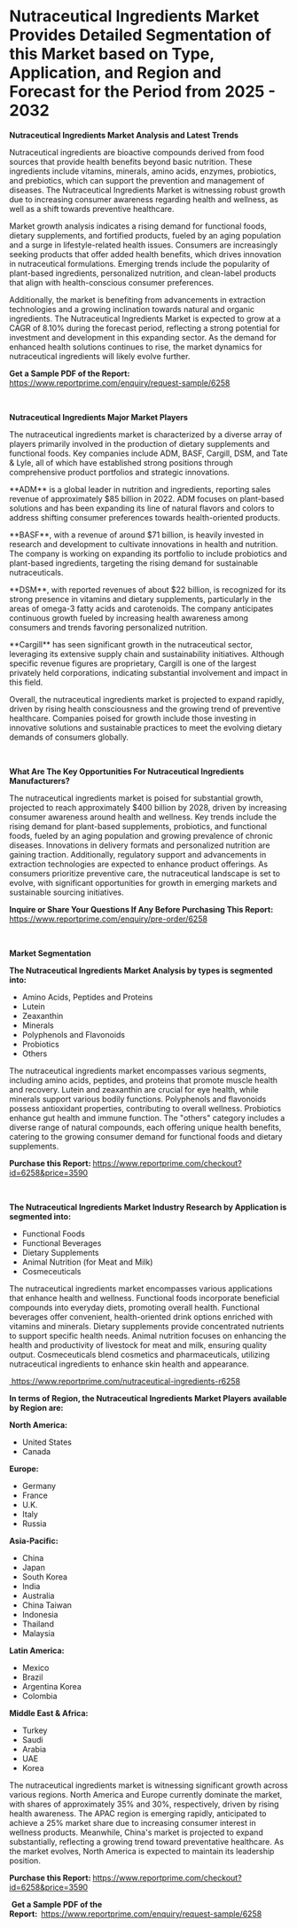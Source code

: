 <p><h1>Nutraceutical Ingredients Market Provides Detailed Segmentation of this Market based on Type, Application, and Region and Forecast for the Period from 2025 - 2032</h1></p><p><strong>Nutraceutical Ingredients Market Analysis and Latest Trends</strong></p>
<p><p>Nutraceutical ingredients are bioactive compounds derived from food sources that provide health benefits beyond basic nutrition. These ingredients include vitamins, minerals, amino acids, enzymes, probiotics, and prebiotics, which can support the prevention and management of diseases. The Nutraceutical Ingredients Market is witnessing robust growth due to increasing consumer awareness regarding health and wellness, as well as a shift towards preventive healthcare.</p><p>Market growth analysis indicates a rising demand for functional foods, dietary supplements, and fortified products, fueled by an aging population and a surge in lifestyle-related health issues. Consumers are increasingly seeking products that offer added health benefits, which drives innovation in nutraceutical formulations. Emerging trends include the popularity of plant-based ingredients, personalized nutrition, and clean-label products that align with health-conscious consumer preferences.</p><p>Additionally, the market is benefiting from advancements in extraction technologies and a growing inclination towards natural and organic ingredients. The Nutraceutical Ingredients Market is expected to grow at a CAGR of 8.10% during the forecast period, reflecting a strong potential for investment and development in this expanding sector. As the demand for enhanced health solutions continues to rise, the market dynamics for nutraceutical ingredients will likely evolve further.</p></p>
<p><strong>Get a Sample PDF of the Report:&nbsp;</strong> <a href="https://www.reportprime.com/enquiry/request-sample/6258?utm_campaign=4555&utm_medium=2&utm_source=Github&utm_content=ia&utm_term=15052025&utm_id=nutraceutical-ingredients">https://www.reportprime.com/enquiry/request-sample/6258</a></p>
<p>&nbsp;</p>
<p><strong>Nutraceutical Ingredients Major Market Players</strong></p>
<p><p>The nutraceutical ingredients market is characterized by a diverse array of players primarily involved in the production of dietary supplements and functional foods. Key companies include ADM, BASF, Cargill, DSM, and Tate & Lyle, all of which have established strong positions through comprehensive product portfolios and strategic innovations.</p><p>**ADM** is a global leader in nutrition and ingredients, reporting sales revenue of approximately $85 billion in 2022. ADM focuses on plant-based solutions and has been expanding its line of natural flavors and colors to address shifting consumer preferences towards health-oriented products.</p><p>**BASF**, with a revenue of around $71 billion, is heavily invested in research and development to cultivate innovations in health and nutrition. The company is working on expanding its portfolio to include probiotics and plant-based ingredients, targeting the rising demand for sustainable nutraceuticals.</p><p>**DSM**, with reported revenues of about $22 billion, is recognized for its strong presence in vitamins and dietary supplements, particularly in the areas of omega-3 fatty acids and carotenoids. The company anticipates continuous growth fueled by increasing health awareness among consumers and trends favoring personalized nutrition.</p><p>**Cargill** has seen significant growth in the nutraceutical sector, leveraging its extensive supply chain and sustainability initiatives. Although specific revenue figures are proprietary, Cargill is one of the largest privately held corporations, indicating substantial involvement and impact in this field.</p><p>Overall, the nutraceutical ingredients market is projected to expand rapidly, driven by rising health consciousness and the growing trend of preventive healthcare. Companies poised for growth include those investing in innovative solutions and sustainable practices to meet the evolving dietary demands of consumers globally.</p></p>
<p>&nbsp;</p>
<p><strong>What Are The Key Opportunities For Nutraceutical Ingredients Manufacturers?</strong></p>
<p><p>The nutraceutical ingredients market is poised for substantial growth, projected to reach approximately $400 billion by 2028, driven by increasing consumer awareness around health and wellness. Key trends include the rising demand for plant-based supplements, probiotics, and functional foods, fueled by an aging population and growing prevalence of chronic diseases. Innovations in delivery formats and personalized nutrition are gaining traction. Additionally, regulatory support and advancements in extraction technologies are expected to enhance product offerings. As consumers prioritize preventive care, the nutraceutical landscape is set to evolve, with significant opportunities for growth in emerging markets and sustainable sourcing initiatives.</p></p>
<p><strong>Inquire or Share Your Questions If Any Before Purchasing This Report:</strong> <a href="https://www.reportprime.com/enquiry/pre-order/6258?utm_campaign=4555&utm_medium=2&utm_source=Github&utm_content=ia&utm_term=15052025&utm_id=nutraceutical-ingredients">https://www.reportprime.com/enquiry/pre-order/6258</a></p>
<p>&nbsp;</p>
<p><strong>Market Segmentation</strong></p>
<p><strong>The Nutraceutical Ingredients Market Analysis by types is segmented into:</strong></p>
<p><ul><li>Amino Acids, Peptides and Proteins</li><li>Lutein</li><li>Zeaxanthin</li><li>Minerals</li><li>Polyphenols and Flavonoids</li><li>Probiotics</li><li>Others</li></ul></p>
<p><p>The nutraceutical ingredients market encompasses various segments, including amino acids, peptides, and proteins that promote muscle health and recovery. Lutein and zeaxanthin are crucial for eye health, while minerals support various bodily functions. Polyphenols and flavonoids possess antioxidant properties, contributing to overall wellness. Probiotics enhance gut health and immune function. The "others" category includes a diverse range of natural compounds, each offering unique health benefits, catering to the growing consumer demand for functional foods and dietary supplements.</p></p>
<p><strong>Purchase this Report:&nbsp;</strong><a href="https://www.reportprime.com/checkout?id=6258&price=3590&utm_campaign=4555&utm_medium=2&utm_source=Github&utm_content=ia&utm_term=15052025&utm_id=nutraceutical-ingredients">https://www.reportprime.com/checkout?id=6258&price=3590</a></p>
<p>&nbsp;</p>
<p><strong>The Nutraceutical Ingredients Market Industry Research by Application is segmented into:</strong></p>
<p><ul><li>Functional Foods</li><li>Functional Beverages</li><li>Dietary Supplements</li><li>Animal Nutrition (for Meat and Milk)</li><li>Cosmeceuticals</li></ul></p>
<p><p>The nutraceutical ingredients market encompasses various applications that enhance health and wellness. Functional foods incorporate beneficial compounds into everyday diets, promoting overall health. Functional beverages offer convenient, health-oriented drink options enriched with vitamins and minerals. Dietary supplements provide concentrated nutrients to support specific health needs. Animal nutrition focuses on enhancing the health and productivity of livestock for meat and milk, ensuring quality output. Cosmeceuticals blend cosmetics and pharmaceuticals, utilizing nutraceutical ingredients to enhance skin health and appearance.</p></p>
<p><a href="https://www.reportprime.com/nutraceutical-ingredients-r6258?utm_campaign=4555&utm_medium=2&utm_source=Github&utm_content=ia&utm_term=15052025&utm_id=nutraceutical-ingredients">&nbsp;https://www.reportprime.com/nutraceutical-ingredients-r6258</a></p>
<p><strong>In terms of Region, the Nutraceutical Ingredients Market Players available by Region are:</strong></p>
<p>
    <p> <strong> North America: </strong>
        <ul>
            <li>United States</li>
            <li>Canada</li>
        </ul>
        </p> 
    <p> <strong> Europe: </strong>
        <ul>
            <li>Germany</li>
            <li>France</li>
            <li>U.K.</li>
            <li>Italy</li>
            <li>Russia</li>
        </ul>
        </p> 
    <p> <strong> Asia-Pacific: </strong>
        <ul>
            <li>China</li>
            <li>Japan</li>
            <li>South Korea</li>
            <li>India</li>
            <li>Australia</li>
            <li>China Taiwan</li>
            <li>Indonesia</li>
            <li>Thailand</li>
            <li>Malaysia</li>
        </ul>
        </p> 
    <p> <strong> Latin America: </strong>
        <ul>
            <li>Mexico</li>
            <li>Brazil</li>
            <li>Argentina Korea</li>
            <li>Colombia</li>
        </ul>
        </p> 
    <p> <strong> Middle East & Africa: </strong>
        <ul>
            <li>Turkey</li>
            <li>Saudi</li>
            <li>Arabia</li>
            <li>UAE</li>
            <li>Korea</li>
        </ul>
    </p>
    </p>
<p><p>The nutraceutical ingredients market is witnessing significant growth across various regions. North America and Europe currently dominate the market, with shares of approximately 35% and 30%, respectively, driven by rising health awareness. The APAC region is emerging rapidly, anticipated to achieve a 25% market share due to increasing consumer interest in wellness products. Meanwhile, China's market is projected to expand substantially, reflecting a growing trend toward preventative healthcare. As the market evolves, North America is expected to maintain its leadership position.</p></p>
<p><strong>Purchase this Report: </strong><a href="https://www.reportprime.com/checkout?id=6258&price=3590&utm_campaign=4555&utm_medium=2&utm_source=Github&utm_content=ia&utm_term=15052025&utm_id=nutraceutical-ingredients">https://www.reportprime.com/checkout?id=6258&price=3590</a></p>
<p>&nbsp;<strong>Get a Sample PDF of the Report:&nbsp;&nbsp;</strong><a href="https://www.reportprime.com/enquiry/request-sample/6258?utm_campaign=4555&utm_medium=2&utm_source=Github&utm_content=ia&utm_term=15052025&utm_id=nutraceutical-ingredients">https://www.reportprime.com/enquiry/request-sample/6258</a></p>
<p><strong></strong></p>
<p><p></p><p></p><p></p></p>